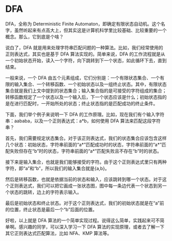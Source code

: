 # DFA
DFA，全称为 Deterministic Finite Automaton，即确定有限状态自动机。这个名字，虽然听起来有点高大上，但其实这是计算机科学里比较基础、比较重要的一个概念。那么，它到底是个啥？

说白了，DFA 就是用来处理字符串匹配问题的一种算法。比如，我们经常使用的正则表达式，其实也是基于 DFA 算法实现的。简单来说，DFA 的工作流程就是从一个初始状态开始，读入一个字符，向下跳转到下一个状态，如此循环下去，直到结束。

一般来说，一个 DFA 由五个元素组成，它们分别是：一个有限状态集合、一个有限的输入集合、一个转移函数、一个初始状态以及一组终止状态。其中，有限状态集合就是我们上文中提到的状态集合；输入集合指的是可接受的字符组成的集合；转移函数规定了一个状态以及一个输入后，下一个状态应该是什么；初始状态指的是在进行匹配时，一开始所处的状态；终止状态指的是匹配成功的终止条件。

下面，我们举个例子来说明一下 DFA 的工作原理。比如，现在我们有个输入字符串：aababa，以及一个正则表达式：a*b，如何使用 DFA 算法来匹配这段字符串？

首先，我们需要规定状态集合。对于该正则表达式，我们的状态集合应该包含这样几个状态：初始状态，字符串前面的“a*”匹配成功时的状态，字符串前面的“a*”匹配失败但存在“b”时的状态，字符串前面的“a*”匹配失败且不存在“b”时的状态。

接下来是输入集合，也就是我们能够接受的字符。由于这个正则表达式里只有两种字符，即“a”和“b”，所以我们的输入集合就是{a,b}。

然后是转移函数，也就是依据当前的状态和输入，应该跳转到哪一个状态。对于这个正则表达式，我们可以把它画成一张状态图，图中每一条边代表一个状态到另一个状态的跳转，边上的字符表示输入。

最后是初始状态和终止状态。对于这个正则表达式，我们的初始状态就是在“a”前的位置，终止状态是最后一个“b”后面的位置。

好啦，以上就是 DFA 算法的一个简单实现过程。说得这么简单，实践起来可不简单啊。感兴趣的同学，可以深入学习一下 DFA 算法的实现原理，或者去了解一下其它正则表达式匹配算法，比如 NFA、KMP 算法等。